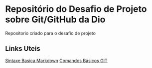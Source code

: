 # Repositório do Desafio de Projeto sobre Git/GitHub da Dio
Repositorio criado para o desafio de projeto

## Links Uteis
[Sintaxe  Basica Markdown](https://www.markdownguide.org/basic-syntax/)
[Comandos Básicos GIT](https://comandosgit.github.io/)
